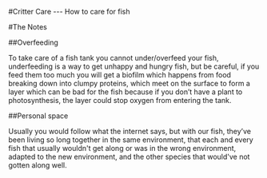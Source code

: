#Critter Care --- How to care for fish

#The Notes

##Overfeeding

To take care of a fish tank you cannot under/overfeed your fish, underfeeding is a way to get unhappy and hungry fish, but be careful, if you feed them too much you will get a biofilm which happens from food breaking down into clumpy proteins, which meet on the surface to form a layer which can be bad for the fish because if you don’t have a plant to photosynthesis, the layer could stop oxygen from entering the tank.

##Personal space

Usually you would follow what the internet says, but with our fish, they’ve been living so long together in the same environment, that each and every fish that usually wouldn't get along or was in the wrong environment, adapted to the new environment, and the other species that would've not gotten along well.
